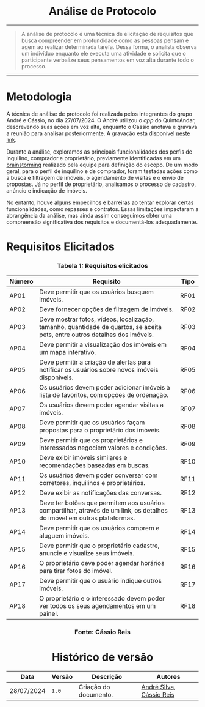 <center>

# Análise de Protocolo

</center>

---

> A análise de protocolo é uma técnica de elicitação de requisitos que busca compreender em profundidade como as pessoas pensam e agem ao realizar determinada tarefa. Dessa forma, o analista observa um indivíduo enquanto ele executa uma atividade e solicita que o participante verbalize seus pensamentos em voz alta durante todo o processo.

---

# Metodologia

A técnica de análise de protocolo foi realizada pelos integrantes do grupo André e Cássio, no dia 27/07/2024. O André utilizou o _app_ do QuintoAndar, descrevendo suas ações em voz alta, enquanto o Cássio anotava e gravava a reunião para analisar posteriormente. A gravação está disponível [neste link](https://youtu.be/zjiPAmT3zX4).

Durante a análise, exploramos as principais funcionalidades dos perfis de inquilino, comprador e proprietário, previamente identificadas em um [brainstorming](Modulo-1/pre-rastreabilidade/mapa-mental.md) realizado pela equipe para definição do escopo. De um modo geral, para o perfil de inquilino e de comprador, foram testadas ações como a busca e filtragem de imóveis, o agendamento de visitas e o envio de propostas. Já no perfil de proprietário, analisamos o processo de cadastro, anúncio e indicação de imóveis.

No entanto, houve alguns empecilhos e barreiras ao tentar explorar certas funcionalidades, como repasses e contratos. Essas limitações impactaram a abrangência da análise, mas ainda assim conseguimos obter uma compreensão significativa dos requisitos e documentá-los adequadamente.

# Requisitos Elicitados

<center>

### Tabela 1: Requisitos elicitados

| Número | Requisito                                                                                                                   | Tipo |
| ------ | --------------------------------------------------------------------------------------------------------------------------- | ---- |
| AP01   | Deve permitir que os usuários busquem imóveis.                                                                              | RF01 |
| AP02   | Deve fornecer opções de filtragem de imóveis.                                                                               | RF02 |
| AP03   | Deve mostrar fotos, vídeos, localização, tamanho, quantidade de quartos, se aceita pets, entre outros detalhes dos imóveis. | RF03 |
| AP04   | Deve permitir a visualização dos imóveis em um mapa interativo.                                                             | RF04 |
| AP05   | Deve permitir a criação de alertas para notificar os usuários sobre novos imóveis disponíveis.                              | RF05 |
| AP06   | Os usuários devem poder adicionar imóveis à lista de favoritos, com opções de ordenação.                                    | RF06 |
| AP07   | Os usuários devem poder agendar visitas a imóveis.                                                                          | RF07 |
| AP08   | Deve permitir que os usuários façam propostas para o proprietário dos imóveis.                                              | RF08 |
| AP09   | Deve permitir que os proprietários e interessados negociem valores e condições.                                             | RF09 |
| AP10   | Deve exibir imóveis similares e recomendações baseadas em buscas.                                                           | RF10 |
| AP11   | Os usuários devem poder conversar com corretores, inquilinos e proprietários.                                               | RF11 |
| AP12   | Deve exibir as notificações das conversas.                                                                                  | RF12 |
| AP13   | Deve ter botões que permitem aos usuários compartilhar, através de um link, os detalhes do imóvel em outras plataformas.    | RF13 |
| AP14   | Deve permitir que os usuários comprem e aluguem imóveis.                                                                    | RF14 |
| AP15   | Deve permitir que o proprietário cadastre, anuncie e visualize seus imóveis.                                                | RF15 |
| AP16   | O proprietário deve poder agendar horários para tirar fotos do imóvel.                                                      | RF16 |
| AP17   | Deve permitir que o usuário indique outros imóveis.                                                                         | RF17 |
| AP18   | O proprietário e o interessado devem poder ver todos os seus agendamentos em um painel.                                     | RF18 |

### Fonte: Cássio Reis

</center>

<center>

# Histórico de versão

</center>

<div style="margin: 0 auto; width: fit-content;">

| Data       | Versão | Descrição             | Autores                                                                                 |
| ---------- | ------ | --------------------- | --------------------------------------------------------------------------------------- |
| 28/07/2024 | `1.0`  | Criação do documento. | [André Silva](https://github.com/Hunter104), [Cássio Reis](https://github.com/csreis72) |

</div>
